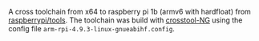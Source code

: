 A cross toolchain from x64 to raspberry pi 1b (armv6 with hardfloat) from [raspberrypi/tools](https://github.com/raspberrypi/tools).
The toolchain was build with [crosstool-NG](https://github.com/crosstool-ng/crosstool-ng) using the config file `arm-rpi-4.9.3-linux-gnueabihf.config`.
